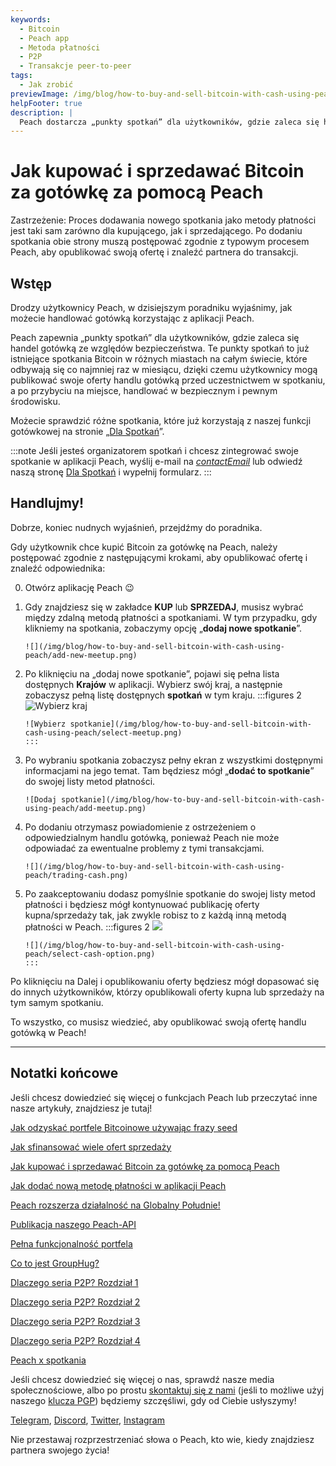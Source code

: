 ```yaml
---
keywords:
  - Bitcoin
  - Peach app
  - Metoda płatności
  - P2P
  - Transakcje peer-to-peer
tags:
  - Jak zrobić
previewImage: /img/blog/how-to-buy-and-sell-bitcoin-with-cash-using-peach/teaser.jpg
helpFooter: true
description: |
  Peach dostarcza „punkty spotkań” dla użytkowników, gdzie zaleca się handel gotówką ze względów bezpieczeństwa. Te punkty spotkań to już istniejące spotkania Bitcoin w różnych miastach na całym świecie, które odbywają się co najmniej raz w miesiącu, dzięki czemu użytkownicy mogą publikować swoje oferty handlu gotówką przed uczestnictwem w spotkaniu, a po przybyciu na miejsce, handlować w bezpiecznym i pewnym środowisku.
---
```


# Jak kupować i sprzedawać Bitcoin za gotówkę za pomocą Peach

Zastrzeżenie: Proces dodawania nowego spotkania jako metody płatności jest taki sam zarówno dla kupującego, jak i sprzedającego. Po dodaniu spotkania obie strony muszą postępować zgodnie z typowym procesem Peach, aby opublikować swoją ofertę i znaleźć partnera do transakcji.

## Wstęp

Drodzy użytkownicy Peach, w dzisiejszym poradniku wyjaśnimy, jak możecie handlować gotówką korzystając z aplikacji Peach.

Peach zapewnia „punkty spotkań” dla użytkowników, gdzie zaleca się handel gotówką ze względów bezpieczeństwa. Te punkty spotkań to już istniejące spotkania Bitcoin w różnych miastach na całym świecie, które odbywają się co najmniej raz w miesiącu, dzięki czemu użytkownicy mogą publikować swoje oferty handlu gotówką przed uczestnictwem w spotkaniu, a po przybyciu na miejsce, handlować w bezpiecznym i pewnym środowisku.

Możecie sprawdzić różne spotkania, które już korzystają z naszej funkcji gotówkowej na stronie „[Dla Spotkań](/for-meetups/)”.

:::note
Jeśli jesteś organizatorem spotkań i chcesz zintegrować swoje spotkanie w aplikacji Peach, wyślij e-mail na [$contactEmail$](mailto:$contactEmail$) lub odwiedź naszą stronę [Dla Spotkań](/for-meetups/) i wypełnij formularz.
:::

## Handlujmy!

Dobrze, koniec nudnych wyjaśnień, przejdźmy do poradnika.

Gdy użytkownik chce kupić Bitcoin za gotówkę na Peach, należy postępować zgodnie z następującymi krokami, aby opublikować ofertę i znaleźć odpowiednika:

0.  Otwórz aplikację Peach 😉

1.  Gdy znajdziesz się w zakładce **KUP** lub **SPRZEDAJ**, musisz wybrać między zdalną metodą płatności a spotkaniami. W tym przypadku, gdy klikniemy na spotkania, zobaczymy opcję „**dodaj nowe spotkanie**”.

        ![](/img/blog/how-to-buy-and-sell-bitcoin-with-cash-using-peach/add-new-meetup.png)

2.  Po kliknięciu na „dodaj nowe spotkanie”, pojawi się pełna lista dostępnych **Krajów** w aplikacji. Wybierz swój kraj, a następnie zobaczysz pełną listę dostępnych **spotkań** w tym kraju.
    :::figures 2
    ![Wybierz kraj](/img/blog/how-to-buy-and-sell-bitcoin-with-cash-using-peach/select-country.png)

        ![Wybierz spotkanie](/img/blog/how-to-buy-and-sell-bitcoin-with-cash-using-peach/select-meetup.png)
        :::

3.  Po wybraniu spotkania zobaczysz pełny ekran z wszystkimi dostępnymi informacjami na jego temat. Tam będziesz mógł „**dodać to spotkanie**” do swojej listy metod płatności.

        ![Dodaj spotkanie](/img/blog/how-to-buy-and-sell-bitcoin-with-cash-using-peach/add-meetup.png)

4.  Po dodaniu otrzymasz powiadomienie z ostrzeżeniem o odpowiedzialnym handlu gotówką, ponieważ Peach nie może odpowiadać za ewentualne problemy z tymi transakcjami.

        ![](/img/blog/how-to-buy-and-sell-bitcoin-with-cash-using-peach/trading-cash.png)

5.  Po zaakceptowaniu dodasz pomyślnie spotkanie do swojej listy metod płatności i będziesz mógł kontynuować publikację oferty kupna/sprzedaży tak, jak zwykle robisz to z każdą inną metodą płatności w Peach.
    :::figures 2
    ![](/img/blog/how-to-buy-and-sell-bitcoin-with-cash-using-peach/add-cash-option.png)

        ![](/img/blog/how-to-buy-and-sell-bitcoin-with-cash-using-peach/select-cash-option.png)
        :::

Po kliknięciu na Dalej i opublikowaniu oferty będziesz mógł dopasować się do innych użytkowników, którzy opublikowali oferty kupna lub sprzedaży na tym samym spotkaniu.

To wszystko, co musisz wiedzieć, aby opublikować swoją ofertę handlu gotówką w Peach!

---

## Notatki końcowe

Jeśli chcesz dowiedzieć się więcej o funkcjach Peach lub przeczytać inne nasze artykuły, znajdziesz je tutaj!

[Jak odzyskać portfele Bitcoinowe używając frazy seed](https://peachbitcoin.com/pl/blog/how-to-restore-peach-wallet/)

[Jak sfinansować wiele ofert sprzedaży](https://peachbitcoin.com/pl/blog/funding-multiple-sell-offers/)

[Jak kupować i sprzedawać Bitcoin za gotówkę za pomocą Peach](https://peachbitcoin.com/pl/blog/how-to-buy-and-sell-bitcoin-with-cash-using-peach/)

[Jak dodać nową metodę płatności w aplikacji Peach](https://peachbitcoin.com/pl/blog/how-to-add-a-payment-method/)

[Peach rozszerza działalność na Globalny Południe!](https://peachbitcoin.com/pl/blog/peach-expands-to-the-global-south/)

[Publikacja naszego Peach-API](https://peachbitcoin.com/pl/blog/making-our-peach-api-public/)

[Pełna funkcjonalność portfela](https://peachbitcoin.com/pl/blog/full-wallet-functionality/)

[Co to jest GroupHug?](https://peachbitcoin.com/pl/blog/group-hug/)

[Dlaczego seria P2P? Rozdział 1](https://peachbitcoin.com/pl/blog/why-p2p-chapter-1/)

[Dlaczego seria P2P? Rozdział 2](https://peachbitcoin.com/pl/blog/why-p2p-chapter-2/)

[Dlaczego seria P2P? Rozdział 3](https://peachbitcoin.com/pl/blog/why-p2p-chapter-3-circular-economies/)

[Dlaczego seria P2P? Rozdział 4](https://peachbitcoin.com/pl/blog/why-p2p-chapter-4-chains-of-trust/)

[Peach x spotkania](https://peachbitcoin.com/pl/blog/peach-for-meetups/)

Jeśli chcesz dowiedzieć się więcej o nas, sprawdź nasze media społecznościowe, albo po prostu [skontaktuj się z nami](mailto:hello@peachbitcoin.com) (jeśli to możliwe użyj naszego [klucza PGP](https://keys.openpgp.org/vks/v1/by-fingerprint/48339A19645E2E53488E0E5479E1B270FACD1BD2)) będziemy szczęśliwi, gdy od Ciebie usłyszymy!

[Telegram](https://t.me/+GkOW1J-ixBBkZWRk), [Discord](https://discord.gg/ypeHz3SW54), [Twitter](https://twitter.com/peachbitcoin), [Instagram](https://instagram.com/peachbitcoin)

Nie przestawaj rozprzestrzeniać słowa o Peach, kto wie, kiedy znajdziesz partnera swojego życia!

